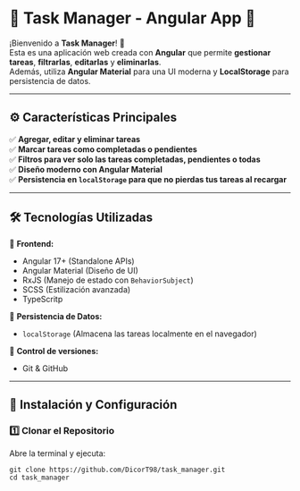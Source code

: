# 📝 Task Manager - Angular App 🚀

¡Bienvenido a **Task Manager**! 🎯  
Esta es una aplicación web creada con **Angular** que permite **gestionar tareas**, **filtrarlas**, **editarlas** y **eliminarlas**.  
Además, utiliza **Angular Material** para una UI moderna y **LocalStorage** para persistencia de datos.  

---

## ⚙️ Características Principales  
✅ **Agregar, editar y eliminar tareas**  
✅ **Marcar tareas como completadas o pendientes**  
✅ **Filtros para ver solo las tareas completadas, pendientes o todas**  
✅ **Diseño moderno con Angular Material**  
✅ **Persistencia en `localStorage` para que no pierdas tus tareas al recargar**  

---

## 🛠 Tecnologías Utilizadas
🚀 **Frontend:**  
- Angular 17+ (Standalone APIs)  
- Angular Material (Diseño de UI)  
- RxJS (Manejo de estado con `BehaviorSubject`)  
- SCSS (Estilización avanzada)
- TypeScritp

💾 **Persistencia de Datos:**  
- `localStorage` (Almacena las tareas localmente en el navegador)  

📂 **Control de versiones:**  
- Git & GitHub  

---

## 🔧 Instalación y Configuración
### **1️⃣ Clonar el Repositorio**
Abre la terminal y ejecuta:
```
git clone https://github.com/DicorT98/task_manager.git
cd task_manager
